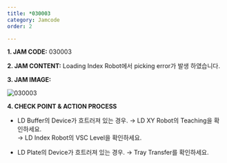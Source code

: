 ```yaml
---
title: *030003
category: Jamcode
order: 2

---
```

**1. JAM CODE:** 030003

**2. JAM CONTENT:** Loading Index Robot에서 picking error가 발생 하였습니다.

**3. JAM IMAGE:**

![030003](https://user-images.githubusercontent.com/85915538/125031285-0314c400-e0bf-11eb-904e-dd5172caaa41.png)

**4. CHECK POINT & ACTION PROCESS**  

* LD Buffer의 Device가 흐트러져 있는 경우. 
  → LD XY Robot의 Teaching을 확인하세요.  
  → LD Index Robot의 VSC Level을 확인하세요.

* LD Plate의 Device가 흐트러져 있는 경우. 
  → Tray Transfer를 확인하세요. 
  
<!---
* If devices are disarrayed in LD Buffer.  
  → Check the Teaching of LD XY Robot.  
  → Check the VSC Level of the LD Index Robot.
  
* If devices are disarrayed in LD Plate.  
  → Check the Tray Transfer.
--->
